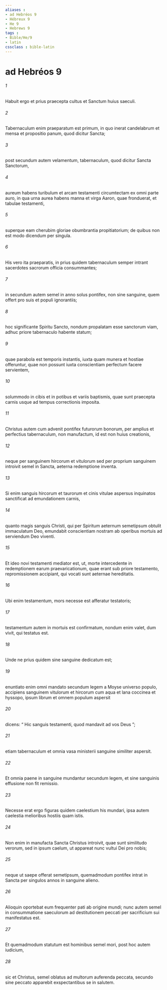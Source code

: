 ```yaml
---
aliases : 
- ad Hebréos 9
- Hébreux 9
- He 9
- Hebrews 9
tags : 
- Bible/He/9
- latin
cssclass : bible-latin
---
```


# ad Hebréos 9

###### 1
Habuit ergo et prius praecepta cultus et Sanctum huius saeculi. 
###### 2
Tabernaculum enim praeparatum est primum, in quo inerat candelabrum et mensa et propositio panum, quod dicitur Sancta; 
###### 3
post secundum autem velamentum, tabernaculum, quod dicitur Sancta Sanctorum, 
###### 4
aureum habens turibulum et arcam testamenti circumtectam ex omni parte auro, in qua urna aurea habens manna et virga Aaron, quae fronduerat, et tabulae testamenti, 
###### 5
superque eam cherubim gloriae obumbrantia propitiatorium; de quibus non est modo dicendum per singula.
###### 6
His vero ita praeparatis, in prius quidem tabernaculum semper intrant sacerdotes sacrorum officia consummantes; 
###### 7
in secundum autem semel in anno solus pontifex, non sine sanguine, quem offert pro suis et populi ignorantiis; 
###### 8
hoc significante Spiritu Sancto, nondum propalatam esse sanctorum viam, adhuc priore tabernaculo habente statum; 
###### 9
quae parabola est temporis instantis, iuxta quam munera et hostiae offeruntur, quae non possunt iuxta conscientiam perfectum facere servientem, 
###### 10
solummodo in cibis et in potibus et variis baptismis, quae sunt praecepta carnis usque ad tempus correctionis imposita.
###### 11
Christus autem cum advenit pontifex futurorum bonorum, per amplius et perfectius tabernaculum, non manufactum, id est non huius creationis, 
###### 12
neque per sanguinem hircorum et vitulorum sed per proprium sanguinem introivit semel in Sancta, aeterna redemptione inventa. 
###### 13
Si enim sanguis hircorum et taurorum et cinis vitulae aspersus inquinatos sanctificat ad emundationem carnis, 
###### 14
quanto magis sanguis Christi, qui per Spiritum aeternum semetipsum obtulit immaculatum Deo, emundabit conscientiam nostram ab operibus mortuis ad serviendum Deo viventi.
###### 15
Et ideo novi testamenti mediator est, ut, morte intercedente in redemptionem earum praevaricationum, quae erant sub priore testamento, repromissionem accipiant, qui vocati sunt aeternae hereditatis. 
###### 16
Ubi enim testamentum, mors necesse est afferatur testatoris; 
###### 17
testamentum autem in mortuis est confirmatum, nondum enim valet, dum vivit, qui testatus est. 
###### 18
Unde ne prius quidem sine sanguine dedicatum est; 
###### 19
enuntiato enim omni mandato secundum legem a Moyse universo populo, accipiens sanguinem vitulorum et hircorum cum aqua et lana coccinea et hyssopo, ipsum librum et omnem populum aspersit 
###### 20
dicens: “ Hic sanguis testamenti, quod mandavit ad vos Deus ”; 
###### 21
etiam tabernaculum et omnia vasa ministerii sanguine similiter aspersit. 
###### 22
Et omnia paene in sanguine mundantur secundum legem, et sine sanguinis effusione non fit remissio.
###### 23
Necesse erat ergo figuras quidem caelestium his mundari, ipsa autem caelestia melioribus hostiis quam istis. 
###### 24
Non enim in manufacta Sancta Christus introivit, quae sunt similitudo verorum, sed in ipsum caelum, ut appareat nunc vultui Dei pro nobis; 
###### 25
neque ut saepe offerat semetipsum, quemadmodum pontifex intrat in Sancta per singulos annos in sanguine alieno. 
###### 26
Alioquin oportebat eum frequenter pati ab origine mundi; nunc autem semel in consummatione saeculorum ad destitutionem peccati per sacrificium sui manifestatus est. 
###### 27
Et quemadmodum statutum est hominibus semel mori, post hoc autem iudicium, 
###### 28
sic et Christus, semel oblatus ad multorum auferenda peccata, secundo sine peccato apparebit exspectantibus se in salutem.
